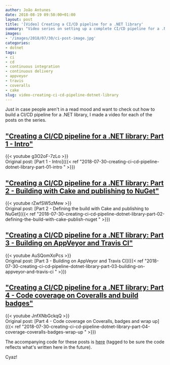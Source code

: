 ```yaml
---
author: João Antunes
date: 2018-08-19 09:50:00+01:00
layout: post
title: '[Video] Creating a CI/CD pipeline for a .NET library'
summary: "Video series on setting up a complete CI/CD pipeline for a .NET library, from building and testing in different platforms, visualizing code coverage and publishing the binaries to NuGet.'"
images:
- '/images/2018/07/30/ci-post-image.jpg'
categories:
- dotnet
tags:
- ci
- cd
- continuous integration
- continuous delivery
- appveyor
- travis
- coveralls
- cake
slug: video-creating-ci-cd-pipeline-dotnet-library
---
```


Just in case people aren't in a read mood and want to check out how to build a CI/CD pipeline for a .NET library, I made a video for each of the posts on the series.

## ["Creating a CI/CD pipeline for a .NET library: Part 1 - Intro"](https://youtu.be/g3O2oF-7zLo)

{{< youtube g3O2oF-7zLo >}}
<br/>
Original post: [Part 1 - Intro]({{< ref "2018-07-30-creating-ci-cd-pipeline-dotnet-library-part-01-intro " >}})
<br/>
## ["Creating a CI/CD pipeline for a .NET library: Part 2 - Building with Cake and publishing to NuGet"](https://youtu.be/rZwfSW5zMew)

{{< youtube rZwfSW5zMew >}}
<br/>
Original post: [Part 2 - Defining the build with Cake and publishing to NuGet]({{< ref "2018-07-30-creating-ci-cd-pipeline-dotnet-library-part-02-defining-the-build-with-cake-publish-nuget " >}})
<br/>
## ["Creating a CI/CD pipeline for a .NET library: Part 3 - Building on AppVeyor and Travis CI"](https://youtu.be/AuSQomXoPcs)

{{< youtube AuSQomXoPcs >}}
<br/>
Original post: [Part 3 - Building on AppVeyor and Travis CI]({{< ref "2018-07-30-creating-ci-cd-pipeline-dotnet-library-part-03-building-on-appveyor-and-travis-ci " >}})
<br/>
## ["Creating a CI/CD pipeline for a .NET library: Part 4 - Code coverage on Coveralls and build badges"](https://youtu.be/JnfXNbGckqQ)

{{< youtube JnfXNbGckqQ >}}
<br/>
Original post: [Part 4 - Code coverage on Coveralls, badges and wrap up]({{< ref "2018-07-30-creating-ci-cd-pipeline-dotnet-library-part-04-coverage-coveralls-badges-wrap-up " >}})
<br/>

The accompanying code for these posts is [here](https://github.com/CodingMilitia/GrpcExtensions/tree/july-blog-post) (tagged to be sure the code reflects what's written here in the future).

Cyaz!